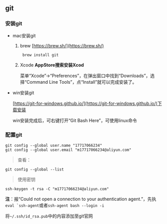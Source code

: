 ## git ##

### 安装git ###

- mac安装git
		
	1. brew [https://brew.sh/](https://brew.sh/)

			brew install git
	2. Xcode **AppStore搜索安装Xcod**
		
		菜单“Xcode”->“Preferences”，在弹出窗口中找到“Downloads”，选择“Command Line Tools”，点“Install”就可以完成安装了。

- win安装git

	[https://git-for-windows.github.io/](https://git-for-windows.github.io/)下载安装

	win安装完成后，可右键打开“Git Bash Here”，可使用linux命令

### 配置git ###

	git config --global user.name "17717066234"
	git config --global user.email "m17717066234@aliyun.com"

> 查看：

	git config --global --list

> 使用密钥

	ssh-keygen -t rsa -C "m17717066234@aliyun.com"

**注**：报“Could not open a connection to your authentication agent.”，先执```eval `ssh-agent```或者```ssh-agent bash --login -i```

将```~/.ssh/id_rsa.pub```中的内容添加至git官网